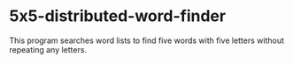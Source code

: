 # 5x5-distributed-word-finder
This program searches word lists to find five words with five letters without repeating any letters.
